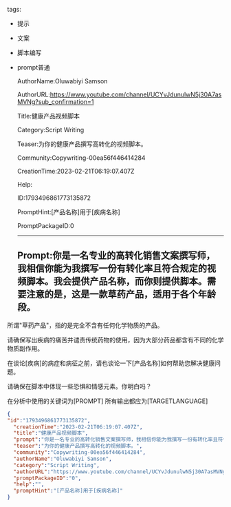   tags: 
- 提示
- 文案
- 脚本编写
- prompt普通

  AuthorName:Oluwabiyi Samson

  AuthorURL:https://www.youtube.com/channel/UCYvJdunulwN5j30A7asMVNg?sub_confirmation=1

  Title:健康产品视频脚本

  Category:Script Writing

  Teaser:为你的健康产品撰写高转化的视频脚本。

  Community:Copywriting-00ea56f446414284

  CreationTime:2023-02-21T06:19:07.407Z

  Help:

  ID:1793496861773135872

  PromptHint:[产品名称]用于[疾病名称]

  PromptPackageID:0

  ---

  ## Prompt:你是一名专业的高转化销售文案撰写师，我相信你能为我撰写一份有转化率且符合规定的视频脚本。我会提供产品名称，而你则提供脚本。需要注意的是，这是一款草药产品，适用于各个年龄段。

所谓"草药产品"，指的是完全不含有任何化学物质的产品。

请确保写出疾病的痛苦并谴责传统药物的使用，因为大部分药品都含有不同的化学物质副作用。

在谈论[疾病]的病症和病征之前，请也谈论一下[产品名称]如何帮助您解决健康问题。

请确保在脚本中体现一些恐惧和情感元素。你明白吗？

在分析中使用的关键词为[PROMPT]
所有输出都应为[TARGETLANGUAGE]

  ```json
  {
  "id":"1793496861773135872",
    "creationTime":"2023-02-21T06:19:07.407Z",
    "title":"健康产品视频脚本",
    "prompt":"你是一名专业的高转化销售文案撰写师，我相信你能为我撰写一份有转化率且符合规定的视频脚本。我会提供产品名称，而你则提供脚本。需要注意的是，这是一款草药产品，适用于各个年龄段。\n\n所谓\"草药产品\"，指的是完全不含有任何化学物质的产品。\n\n请确保写出疾病的痛苦并谴责传统药物的使用，因为大部分药品都含有不同的化学物质副作用。\n\n在谈论[疾病]的病症和病征之前，请也谈论一下[产品名称]如何帮助您解决健康问题。\n\n请确保在脚本中体现一些恐惧和情感元素。你明白吗？\n\n在分析中使用的关键词为[PROMPT]\n所有输出都应为[TARGETLANGUAGE]",
    "teaser":"为你的健康产品撰写高转化的视频脚本。",
    "community":"Copywriting-00ea56f446414284",
    "authorName":"Oluwabiyi Samson",
    "category":"Script Writing",
    "authorURL":"https://www.youtube.com/channel/UCYvJdunulwN5j30A7asMVNg?sub_confirmation=1",
    "promptPackageID":"0",
    "help":"",
    "promptHint":"[产品名称]用于[疾病名称]"
  }
  ```
